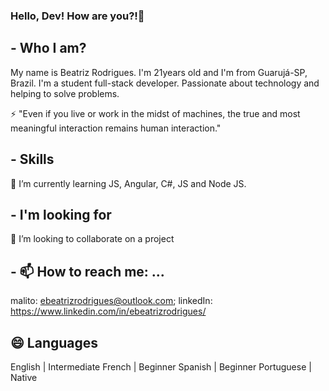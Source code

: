 ### Hello, Dev! How are you?!👋


## - Who I am?
  My name is Beatriz Rodrigues. I'm 21years old and I'm from Guarujá-SP, Brazil. I'm a student full-stack developer. Passionate about technology and helping to solve problems.
  

  ⚡ "Even if you live or work in the midst of machines, the true and most meaningful interaction remains human interaction." 


## - Skills

  🌱 I’m currently learning JS, Angular, C#, JS and Node JS.

## - I'm looking for

  👯 I’m looking to collaborate on a project

## - 📫 How to reach me: ...

  malito: ebeatrizrodrigues@outlook.com;
  linkedIn: https://www.linkedin.com/in/ebeatrizrodrigues/

##  😄 Languages
  English | Intermediate
  French | Beginner
  Spanish | Beginner
  Portuguese | Native

